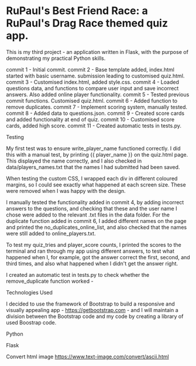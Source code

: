 # RuPaul's Best Friend Race: a RuPaul's Drag Race themed quiz app.

This is my third project - an application written in Flask, with the purpose of 
demonstrating my practical Python skills.

commit 1 - Initial commit.
commit 2 - Base template added, index.html started with basic username.
            submission leading to customised quiz.html.
commit 3 - Customised index.html, added style.css.
commit 4 - Loaded questions data, and functions to compare user input and save incorrect answers.
            Also added online player functionality.
commit 5 - Tested previous commit functions. Customised quiz.html.
commit 6 - Added function to remove duplicates. 
commit 7 - Implement scoring system, manually tested.
commit 8 - Added data to questions.json.
commit 9 - Created score cards and added functionality at end of quiz.
commit 10 -  Customised score cards, added high score.
commit 11 - Created automatic tests in tests.py.


Testing

My first test was to ensure write_player_name functioned correctly. I did this 
with a manual test, by printing {{ player_name }} on the quiz.html page. This
displayed the name correctly, and I also checked in data/players_names.txt that
the names I had submitted had been saved.

When testing the custom CSS, I wrapped each div in different coloured margins,
so I could see exactly what happened at each screen size. These were removed
when I was happy with the design.

I manually tested the functionality added in commit 4, by adding incorrect
answers to the questions, and checking that these and the user name I chose
were added to the relevant .txt files in the data folder. For the  
duplicate function added in commit 6, I added different names on the page
and printed the no_duplicates_online_list, and also checked that the names
were still added to online_players.txt.

To test my quiz_tries and player_score counts, I printed the scores to the
terminal and ran through my app using different answers, to test what happened
when I, for example, got the answer correct the first, second, and third times, 
and also what happened when I didn't get the answer right.

I created an automatic test in tests.py to check whether the remove_duplicate
function worked - 


Technologies Used

I decided to use the framework of Bootstrap to build a responsive and visually
appealing app - https://getbootstrap.com - and I will maintain a division
between the Bootstrap code and my code by creating a library of used Boostrap
code.

Python

Flask

Convert html image https://www.text-image.com/convert/ascii.html